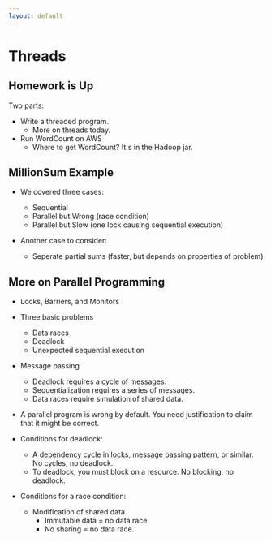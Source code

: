 ```yaml
---
layout: default
---
```


# Threads

## Homework is Up

Two parts:

 - Write a threaded program.
   - More on threads today.
 - Run WordCount on AWS
   - Where to get WordCount? It's in the Hadoop jar.

## MillionSum Example

 - We covered three cases:
   - Sequential
   - Parallel but Wrong (race condition)
   - Parallel but Slow  (one lock causing sequential execution)

 - Another case to consider:
   - Seperate partial sums (faster, but depends on properties of problem)

## More on Parallel Programming

 - Locks, Barriers, and Monitors

 - Three basic problems
   - Data races
   - Deadlock
   - Unexpected sequential execution

 - Message passing
   - Deadlock requires a cycle of messages.
   - Sequentialization requires a series of messages.
   - Data races require simulation of shared data.

 - A parallel program is wrong by default. You need justification to claim
   that it might be correct.

 - Conditions for deadlock:
   - A dependency cycle in locks, message passing pattern, or similar. No
     cycles, no deadlock.
   - To deadlock, you must block on a resource. No blocking, no deadlock.

 - Conditions for a race condition:
   - Modification of shared data.
     - Immutable data = no data race.
     - No sharing = no data race.




